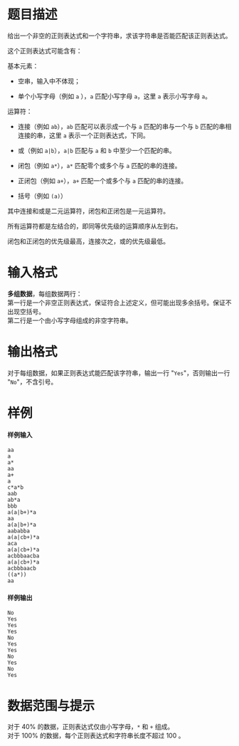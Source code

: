 
# 题目描述

给出一个非空的正则表达式和一个字符串，求该字符串是否能匹配该正则表达式。

这个正则表达式可能含有：

基本元素：

* 空串，输入中不体现；

* 单个小写字母（例如 `a` ），`a` 匹配小写字母 `a`，这里 `a` 表示小写字母 `a`。

运算符：

* 连接（例如 `ab`），`ab` 匹配可以表示成一个与 `a` 匹配的串与一个与 `b` 匹配的串相连接的串，这里 `a` 表示一个正则表达式，下同。

* 或（例如 `a|b`），`a|b` 匹配与 `a` 和 `b` 中至少一个匹配的串。

* 闭包（例如  `a*`），`a*` 匹配零个或多个与 `a` 匹配的串的连接。

* 正闭包（例如 `a+`），`a+` 匹配一个或多个与 `a` 匹配的串的连接。

* 括号（例如 `(a)`）

其中连接和或是二元运算符，闭包和正闭包是一元运算符。

所有运算符都是左结合的，即同等优先级的运算顺序从左到右。

闭包和正闭包的优先级最高，连接次之，或的优先级最低。

# 输入格式

**多组数据**，每组数据两行：  
第一行是一个非空正则表达式，保证符合上述定义，但可能出现多余括号。保证不出现空括号。  
第二行是一个由小写字母组成的非空字符串。

# 输出格式

对于每组数据，如果正则表达式能匹配该字符串，输出一行 "``Yes``"，否则输出一行 "``No``"，不含引号。

# 样例

#### 样例输入
```plain
aa
a
a*
aa
a+
a
c*a*b
aab
ab*a
bbb
a(a|b+)*a
aa
a(a|b+)*a
aababba
a(a|cb+)*a
aca
a(a|cb+)*a
acbbbaacba
a(a|cb+)*a
acbbbaacb
((a*))
aa
```

#### 样例输出
```plain
No
Yes
Yes
Yes
No
Yes
Yes
No
Yes
No
Yes
```

# 数据范围与提示

对于 $40\%$ 的数据，正则表达式仅由小写字母，`*` 和 `+` 组成。  
对于 $100\%$ 的数据，每个正则表达式和字符串长度不超过 $100$ 。
			